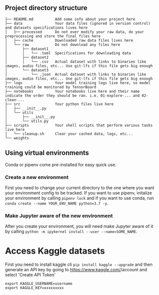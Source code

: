 ## Project directory structure
```
├── README.md          Add some info about your project here
├── data               Your data files (ignored in version control) and datasets specifications lives here
│   ├── processed      Do not ever modify your raw data, do your preprocessing and store the final files here
│   ├── cache          Downloaded raw data files lives here
│   └── raw            Do not download any files here
│       ├── dataset1   
│       │   └── .toml  Specifications for downloading data
│       ├── dataset2
│       │   └── .csv   Actual dataset with links to binaries like images, audio files, etc... Use git-lfs if this file gets big enough
│       └── dataset3   
│           └── .json  Actual dataset with links to binaries like images, audio files, etc... Use git-lfs if this file gets big enough
├── logs               Your model training logs live here, so model training could be monitored by TensorBoard
├── notebooks          Your notebooks live here and their name indicate the order they should be ran. i.e. 01-explore-... and 02-clean-...
├── src                Your python files live here
│   ├── __init__.py
│   └── utils
│       ├── __init__.py
│       └── utils.py   
├── scripts            Your shell scripts that perform various tasks live here 
│   └── cleanup.sh     Clear your cached data, logs, etc...
└── weights
```


## Using virtual environments
Conda or pipenv come pre-installed for easy quick use.

### Create a new environment
First you need to change your current directory to the one where you want your environment config to be tracked.
If you want to use pipenv, initalize your environment by calling `pipenv lock` and if you want to use conda, run `conda create --name YOUR_ENV_NAME python=3.7 -y`.

### Make Jupyter aware of the new environment
After you create your environment, you will need make Jupyter aware of it by calling `python -m ipykernel install --user --name=SOME_NAME`.



# Access Kaggle datasets
First you need to install kaggle cli `pip install kaggle --upgrade` and then generate an API key by going to https://www.kaggle.com/<username>/account and select 'Create API Token'
```
export KAGGLE_USERNAME=username
export KAGGLE_KEY=xxxxxxxxx
```
